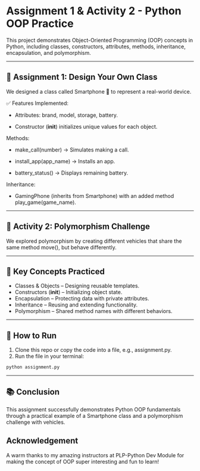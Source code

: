 # Assignment 1 & Activity 2 - Python OOP Practice

This project demonstrates Object-Oriented Programming (OOP) concepts in Python, including classes, constructors, attributes, methods, inheritance, encapsulation, and polymorphism.

---

## 📌 Assignment 1: Design Your Own Class

We designed a class called Smartphone 📱 to represent a real-world device.

✅ Features Implemented:

- Attributes: brand, model, storage, battery.

- Constructor (__init__) initializes unique values for each object.

Methods:

- make_call(number) → Simulates making a call.

- install_app(app_name) → Installs an app.

- battery_status() → Displays remaining battery.

Inheritance:

- GamingPhone (inherits from Smartphone) with an added method play_game(game_name).

---

## 📌 Activity 2: Polymorphism Challenge

We explored polymorphism by creating different vehicles that share the same method move(), but behave differently.

---

## 🔑 Key Concepts Practiced

- Classes & Objects – Designing reusable templates.
- Constructors (__init__) – Initializing object state.
- Encapsulation – Protecting data with private attributes.
- Inheritance – Reusing and extending functionality.
- Polymorphism – Shared method names with different behaviors.

---

## 🚀 How to Run

1. Clone this repo or copy the code into a file, e.g., assignment.py.
2. Run the file in your terminal:
```bash
python assignment.py
```

---

## 📚 Conclusion

This assignment successfully demonstrates Python OOP fundamentals through a practical example of a Smartphone class and a polymorphism challenge with vehicles.

## Acknowledgement

A warm thanks to my amazing instructors at PLP-Python Dev Module for making the concept of OOP super interesting and fun to learn! 